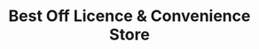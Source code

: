 ---
title: "Best Off Licence & Convenience Store"
url: /bristol/best-off-licence-und-convenience-store/
shop: Lebensmittel
---